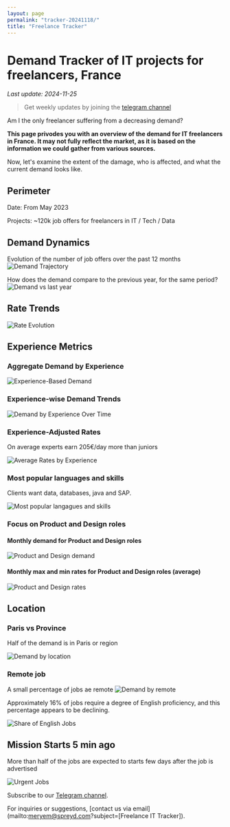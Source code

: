 ```yaml
---
layout: page
permalink: "tracker-20241118/"
title: "Freelance Tracker"
---
```

# Demand Tracker of IT projects for freelancers, France

*Last update: 2024-11-25*

> Get weekly updates by joining the [telegram channel](https://t.me/+3y9PJaF335UxYTg0)

Am I the only freelancer suffering from a decreasing demand?

**This page privodes you with an overview of the demand for IT freelancers in France. It may not fully reflect the market, as it is based on the information we could gather from various sources.**

Now, let's examine the extent of the damage, who is affected, and what the current demand looks like.

## Perimeter

Date: From May 2023

Projects: ~120k job offers for freelancers in IT / Tech / Data

## Demand Dynamics

Evolution of the number of job offers over the past 12 months
![Demand Trajectory](figs/20241118_missions_by_week_l12m.png)

How does the demand compare to the previous year, for the same period?
![Demand vs last year](figs/20241118_missions_by_week_compare.png)

## Rate Trends

![Rate Evolution](figs/20241118_missions_by_week_rate.png)

## Experience Metrics

### Aggregate Demand by Experience

![Experience-Based Demand](figs/20241118_exp_lvl.png)

### Experience-wise Demand Trends

![Demand by Experience Over Time](figs/20241118_missions_by_week_exp.png)

### Experience-Adjusted Rates

On average experts earn 205€/day more than juniors

![Average Rates by Experience](figs/20241118_exp_lvl_rate.png)

### Most popular languages and skills

Clients want data, databases, java and SAP.

![Most popular langagues and skills](figs/20241118_missions_by_skill.png)

### Focus on Product and Design roles
#### Monthly demand for Product and Design roles
![Product and Design demand](figs/20241118_product_design_demand.png)

#### Monthly max and min rates for Product and Design roles (average)
![Product and Design rates](figs/20241118_product_design_roles_rate.png)

## Location

### Paris vs Province

Half of the demand is in Paris or region

![Demand by location](figs/20241118_missions_by_location.png)

### Remote job

A small percentage of jobs ae remote
![Demand by remote](figs/20241118_missions_by_remote.png)

Approximately 16% of jobs require a degree of English proficiency, and this percentage appears to be declining.

![Share of English Jobs](figs/20241118_missions_anglais.png)

## Mission Starts 5 min ago

More than half of the jobs are expected to starts few days after the job is advertised

![Urgent Jobs](figs/20241118_missions_by_urgent.png)

Subscribe to our [Telegram channel](https://t.me/+3y9PJaF335UxYTg0).

For inquiries or suggestions, [contact us via email](mailto:meryem@spreyd.com?subject=[Freelance IT Tracker]).
